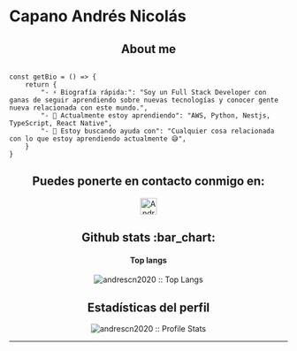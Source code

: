 # Capano Andrés Nicolás

<h2 align="center">About me</h2>

```golang

const getBio = () => {
	return {
		"- ⚡ Biografía rápida:": "Soy un Full Stack Developer con ganas de seguir aprendiendo sobre nuevas tecnologías y conocer gente nueva relacionada con este mundo.",
		"- 🌱 Actualmente estoy aprendiendo": "AWS, Python, Nestjs, TypeScript, React Native",
		"- 🤔 Estoy buscando ayuda con": "Cualquier cosa relacionada con lo que estoy aprendiendo actualmente 😅",
	}
}
```

<h2 align="center">Puedes ponerte en contacto conmigo en:</h2>

<p align="center">

  <a href="https://www.linkedin.com/in/andrescapano">
    <img src="https://www.vectorlogo.zone/logos/linkedin/linkedin-icon.svg" alt="Andres Capano LinkedIn Profile" height="30" width="30">
  </a>
	
</p>

<p align="center">

	
</p>

<h2 align="center">Github stats :bar_chart:</h2>

<h4 align="center">Top langs</h4>

<p align="center"><img src="https://github-readme-stats.vercel.app/api/top-langs/?username=andrescn2020&langs_count=10&theme=tokyonight&layout=compact" alt="andrescn2020 :: Top Langs" /></p>

<h2 align="center">Estadísticas del perfil</h2>

<p align="center"><img src="https://github-readme-stats.vercel.app/api?username=andrescn2020&show_icons=true&theme=synthwave" alt="andrescn2020 :: Profile Stats" /></p>

---


